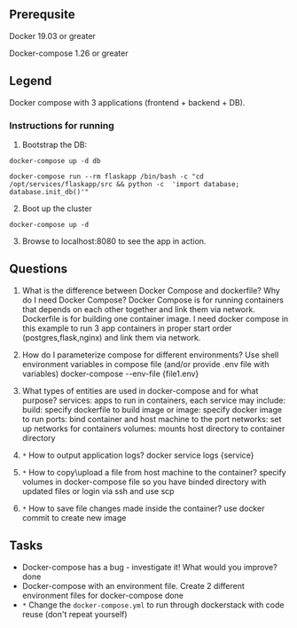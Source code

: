 ## Prerequsite

Docker 19.03 or greater

Docker-compose 1.26 or greater

## Legend

Docker compose with 3 applications (frontend + backend + DB).

### Instructions for running

1. Bootstrap the DB:

`docker-compose up -d db`

`docker-compose run --rm flaskapp /bin/bash -c "cd /opt/services/flaskapp/src && python -c  'import database; database.init_db()'"`

2. Boot up the cluster

`docker-compose up -d`

3. Browse to localhost:8080 to see the app in action.

## Questions

1. What is the difference between Docker Compose and dockerfile? Why do I need Docker Compose?
Docker Compose is for running containers that depends on each other together and link them via network. Dockerfile is for building one container image.
I need docker compose in this example to run 3 app containers in proper start order (postgres,flask,nginx) and link them via network.

2. How do I parameterize compose for different environments?
Use shell environment variables in compose file (and/or provide .env file with variables)
docker-compose --env-file {file1.env}

3. What types of entities are used in docker-compose and for what purpose?
services: apps to run in containers, each service may include:
	build: specify dockerfile to build image or
	image: specify docker image to run
	ports: bind container and host machine to the port
	networks: set up networks for containers
	volumes: mounts host directory to container directory

4. `*` How to output application logs?
docker service logs {service}

4. `*` How to copy\upload a file from host machine to the container?
specify volumes in docker-compose file so you have binded directory with updated files or
login via ssh and use scp

5. `*` How to save file changes made inside the container?
use docker commit to create new image

## Tasks

* Docker-compose has a bug - investigate it! What would you improve?
done
* Docker-compose with an environment file. Create 2 different environment files for docker-compose
done
* `*` Change the `docker-compose.yml` to run through dockerstack with code reuse (don't repeat yourself)

